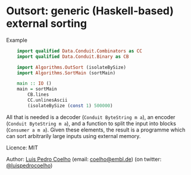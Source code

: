 # Outsort: generic (Haskell-based) external sorting


Example

```haskell
    import qualified Data.Conduit.Combinators as CC
    import qualified Data.Conduit.Binary as CB

    import Algorithms.OutSort (isolateBySize)
    import Algorithms.SortMain (sortMain)

    main :: IO ()
    main = sortMain
        CB.lines
        CC.unlinesAscii
        (isolateBySize (const 1) 500000)
```

All that is needed is a decoder (`Conduit ByteString m a`), an encoder
(`Conduit ByteString m a`), and a function to split the input into blocks
(`Consumer a m a`). Given these elements, the result is a programme which can
sort arbitrarily large inputs using external memory.

Licence: MIT

Author: [Luis Pedro Coelho](http://luispedro.org) (email:
[coelho@embl.de](mailto:coelho@embl.de)) (on twitter:
[@luispedrocoelho](https://twitter.com/luispedrocoelho))

